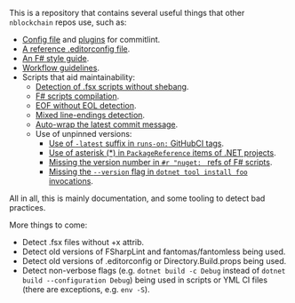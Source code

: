 This is a repository that contains several useful things that other `nblockchain` repos use, such as:

- [Config file](commitlint.config.ts) and [plugins](commitlint/plugins.ts) for commitlint.
- [A reference .editorconfig file](.editorconfig).
- [An F# style guide](docs/FSharpStyleGuide.md).
- [Workflow guidelines](docs/WorkflowGuidelines.md).
- Scripts that aid maintainability:
    * [Detection of .fsx scripts without shebang](scripts/shebangConvention.fsx).
    * [F# scripts compilation](scripts/compileFSharpScripts.fsx).
    * [EOF without EOL detection](scripts/eofConvention.fsx).
    * [Mixed line-endings detection](scripts/mixedLineEndings.fsx).
    * [Auto-wrap the latest commit message](scripts/wrapLatestCommitMsg.fsx).
    * Use of unpinned versions:
        * [Use of `-latest` suffix in `runs-on:` GitHubCI tags](scripts/unpinnedGitHubActionsImageVersions.fsx).
        * [Use of asterisk (*) in `PackageReference` items of .NET projects](scripts/unpinnedDotnetPackageVersions.fsx).
        * [Missing the version number in `#r "nuget: ` refs of F# scripts](scripts/unpinnedNugetPackageReferenceVersions.fsx).
        * [Missing the `--version` flag in `dotnet tool install foo` invocations](scripts/unpinnedDotnetToolInstallVersions.fsx).

All in all, this is mainly documentation, and some tooling to detect bad practices.

More things to come:
- Detect .fsx files without +x attrib.
- Detect old versions of FSharpLint and fantomas/fantomless being used.
- Detect old versions of .editorconfig or Directory.Build.props being used.
- Detect non-verbose flags (e.g. `dotnet build -c Debug` instead of `dotnet build --configuration Debug`) being used in scripts or YML CI files (there are exceptions, e.g. `env -S`).
